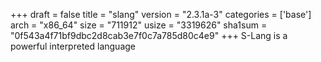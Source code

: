 +++
draft = false
title = "slang"
version = "2.3.1a-3"
categories = ['base']
arch = "x86_64"
size = "711912"
usize = "3319626"
sha1sum = "0f543a4f71bf9dbc2d8cab3e7f0c7a785d80c4e9"
+++
S-Lang is a powerful interpreted language